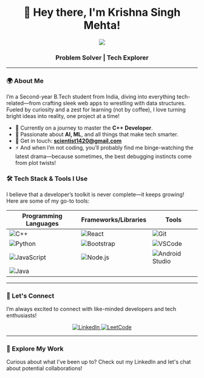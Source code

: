 <h1 align="center">👋 Hey there, I'm Krishna Singh Mehta!</h1>

<p align="center">
  <img src="https://readme-typing-svg.demolab.com/?lines=Exploring%20the%20digital%20world%20with%20code!;&width=500&height=50">
</p>

<h3 align="center">  Problem Solver | Tech Explorer</h3>

---

### 🌍 About Me

I’m a Second-year B.Tech student from India, diving into everything tech-related—from crafting sleek web apps to wrestling with data structures. Fueled by curiosity and a zest for learning (not by coffee), I love turning bright ideas into reality, one project at a time!

- 🔭 Currently on a journey to master the **C++ Developer**.
- 🧠 Passionate about **AI, ML**, and all things that make tech smarter.
- 📧 Get in touch: **scientist1420@gmail.com**
- ⚡ And when I’m not coding, you’ll probably find me binge-watching the latest drama—because sometimes, the best debugging instincts come from plot twists!

### 🛠️ Tech Stack & Tools I Use

I believe that a developer’s toolkit is never complete—it keeps growing! Here are some of my go-to tools:

| **Programming Languages** | **Frameworks/Libraries** | **Tools** |
| -------------------------- | ------------------------- | ----------- |
| ![C++](https://img.shields.io/badge/C%2B%2B-blue?style=for-the-badge&logo=cplusplus) | ![React](https://img.shields.io/badge/React-blue?style=for-the-badge&logo=react) | ![Git](https://img.shields.io/badge/Git-orange?style=for-the-badge&logo=git) |
| ![Python](https://img.shields.io/badge/Python-blue?style=for-the-badge&logo=python) | ![Bootstrap](https://img.shields.io/badge/Bootstrap-purple?style=for-the-badge&logo=bootstrap) | ![VSCode](https://img.shields.io/badge/VSCode-blue?style=for-the-badge&logo=visualstudiocode) |
| ![JavaScript](https://img.shields.io/badge/JavaScript-yellow?style=for-the-badge) | ![Node.js](https://img.shields.io/badge/Node.js-green?style=for-the-badge&logo=nodedotjs) | ![Android Studio](https://img.shields.io/badge/Android%20Studio-3DDC84?style=for-the-badge&logo=androidstudio) |
| ![Java](https://img.shields.io/badge/Java-red?style=for-the-badge&logo=java) |  |  |

---

### 🔗 Let's Connect
I’m always excited to connect with like-minded developers and tech enthusiasts!

<p align="center">
  <a href="https://www.linkedin.com/in/Krishna-Singh-Mehta-Dev/" target="_blank">
    <img src="https://img.shields.io/badge/LinkedIn-Connect%20with%20me-blue?style=for-the-badge&logo=linkedin" alt="LinkedIn" />
  </a>
  <a href="https://leetcode.com/u/Krishna-Singh-Mehta-Dev/" target="_blank">
    <img src="https://img.shields.io/badge/LeetCode-Competitive%20Coding-yellow?style=for-the-badge&logo=leetcode" alt="LeetCode" />
  </a>
</p>

---

### 💼 Explore My Work
Curious about what I’ve been up to? Check out my LinkedIn and let's chat about potential collaborations!
